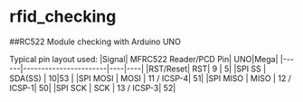 # rfid_checking
##RC522 Module checking with Arduino UNO

 Typical pin layout used:
|Signal| MFRC522 Reader/PCD Pin| UNO|Mega|
|------|-----------------------|----|----|
|RST/Reset| RST| 9 | 5|
|SPI SS   |  SDA(SS)    |  10|53 |
|SPI MOSI |  MOSI       |  11 / ICSP-4|   51|
|SPI MISO |  MISO       |  12 / ICSP-1|   50|
|SPI SCK  |  SCK        |  13 / ICSP-3|   52|
 
